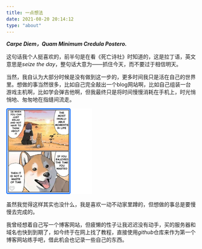 ```yaml
---
title: 一点想法
date: 2021-08-20 20:14:12
type: "about"
---
```


***Carpe Diem，Quam Minimum Credula Postero.***

这句话我个人挺喜欢的，前半句是在看《死亡诗社》时知道的，这是拉丁语，英文意思是*seize the day*，整句话大意为——抓住今天，而不要过于相信明天。

当然，我自认为大部分时候是没有做到这一步的，更多时间我只是活在自己的世界里。想做的事当然很多，比如自己完全敲出一个blog网站啊，比如自己组装一台游戏主机啊，比如学会弹吉他啊，但我最终只是将时间慢慢消耗在手机上，时光悄悄地、匆匆地在指缝间流走。

![图片](index/NotWasteTime.png "笑")


虽然我觉得这样其实也没什么，我是喜欢一动不动家里蹲的，但想做的事总是要慢慢去完成的。

我曾经想着自己写一个博客网站，但疲懒的性子让我迟迟没有动手，买的服务器和域名也快到到期了，如今终于在网上找了教程，直接使用*github*仓库来作为第一个博客网站练手吧，借此机会也记录一些自己的东西。